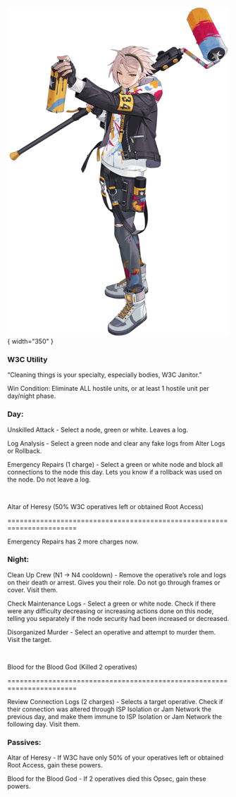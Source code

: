 ![w3cjanitor.png](Images/w3cjanitor.png){ width="350" }

### **W3C Utility**

“Cleaning things is your specialty, especially bodies, W3C Janitor.”

Win Condition: Eliminate ALL hostile units, or at least 1 hostile unit per day/night phase.

### **Day:**

Unskilled Attack - Select a node, green or white. Leaves a log.

Log Analysis - Select a green node and clear any fake logs from Alter Logs or Rollback.

Emergency Repairs (1 charge) - Select a green or white node and block all connections to the node this day. Lets you know if a rollback was used on the node. Do not leave a log.

<br>

Altar of Heresy (50% W3C operatives left or obtained Root Access)

=======================================================================

Emergency Repairs has 2 more charges now.

### **Night:**

Clean Up Crew (N1 -> N4 cooldown) - Remove the operative’s role and logs on their death or arrest. Gives you their role. Do not go through frames or cover. Visit them.

Check Maintenance Logs - Select a green or white node. Check if there were any difficulty decreasing or increasing actions done on this node, telling you separately if the node security had been increased or decreased.

Disorganized Murder - Select an operative and attempt to murder them. Visit the target.

<br>

Blood for the Blood God (Killed 2 operatives)

=======================================================================

Review Connection Logs (2 charges) - Selects a target operative. Check if their connection was altered through ISP Isolation or Jam Network the previous day, and make them immune to ISP Isolation or Jam Network the following day. Visit them.

### **Passives:**

Altar of Heresy - If W3C have only 50% of your operatives left or obtained Root Access, gain these powers.

Blood for the Blood God - If 2 operatives died this Opsec, gain these powers.
